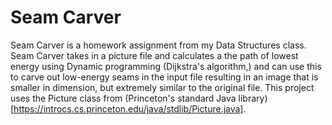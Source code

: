 # Seam Carver
Seam Carver is a homework assignment from my Data Structures class. Seam Carver takes in a picture file and calculates a the path of lowest energy using Dynamic programming (Dijkstra's algorithm,) and can use this to carve out low-energy seams in the input file resulting in an image that is smaller in dimension, but extremely similar to the original file. This project uses the Picture class from (Princeton's standard Java library) [https://introcs.cs.princeton.edu/java/stdlib/Picture.java]. 
